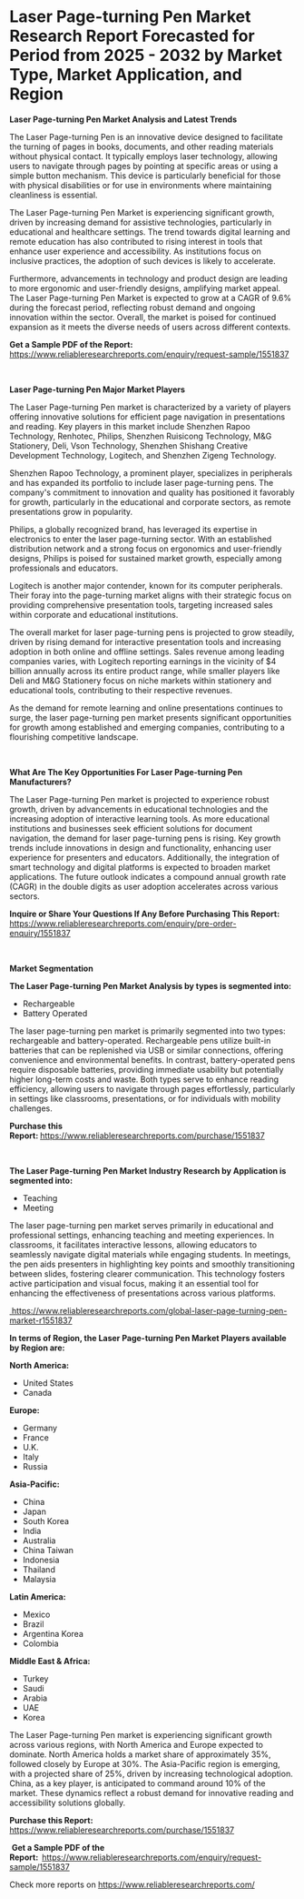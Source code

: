 <p><h1>Laser Page-turning Pen Market Research Report Forecasted for Period from 2025 -  2032 by Market Type, Market Application, and Region</h1></p><p><strong>Laser Page-turning Pen Market Analysis and Latest Trends</strong></p>
<p><p>The Laser Page-turning Pen is an innovative device designed to facilitate the turning of pages in books, documents, and other reading materials without physical contact. It typically employs laser technology, allowing users to navigate through pages by pointing at specific areas or using a simple button mechanism. This device is particularly beneficial for those with physical disabilities or for use in environments where maintaining cleanliness is essential.</p><p>The Laser Page-turning Pen Market is experiencing significant growth, driven by increasing demand for assistive technologies, particularly in educational and healthcare settings. The trend towards digital learning and remote education has also contributed to rising interest in tools that enhance user experience and accessibility. As institutions focus on inclusive practices, the adoption of such devices is likely to accelerate.</p><p>Furthermore, advancements in technology and product design are leading to more ergonomic and user-friendly designs, amplifying market appeal. The Laser Page-turning Pen Market is expected to grow at a CAGR of 9.6% during the forecast period, reflecting robust demand and ongoing innovation within the sector. Overall, the market is poised for continued expansion as it meets the diverse needs of users across different contexts.</p></p>
<p><strong>Get a Sample PDF of the Report:&nbsp;</strong> <a href="https://www.reliableresearchreports.com/enquiry/request-sample/1551837?utm_campaign=2199&utm_medium=2&utm_source=Github&utm_content=ia&utm_term=09022025&utm_id=laser-page-turning-pen">https://www.reliableresearchreports.com/enquiry/request-sample/1551837</a></p>
<p>&nbsp;</p>
<p><strong>Laser Page-turning Pen Major Market Players</strong></p>
<p><p>The Laser Page-turning Pen market is characterized by a variety of players offering innovative solutions for efficient page navigation in presentations and reading. Key players in this market include Shenzhen Rapoo Technology, Renhotec, Philips, Shenzhen Ruisicong Technology, M&G Stationery, Deli, Vson Technology, Shenzhen Shishang Creative Development Technology, Logitech, and Shenzhen Zigeng Technology.</p><p>Shenzhen Rapoo Technology, a prominent player, specializes in peripherals and has expanded its portfolio to include laser page-turning pens. The company's commitment to innovation and quality has positioned it favorably for growth, particularly in the educational and corporate sectors, as remote presentations grow in popularity.</p><p>Philips, a globally recognized brand, has leveraged its expertise in electronics to enter the laser page-turning sector. With an established distribution network and a strong focus on ergonomics and user-friendly designs, Philips is poised for sustained market growth, especially among professionals and educators.</p><p>Logitech is another major contender, known for its computer peripherals. Their foray into the page-turning market aligns with their strategic focus on providing comprehensive presentation tools, targeting increased sales within corporate and educational institutions.</p><p>The overall market for laser page-turning pens is projected to grow steadily, driven by rising demand for interactive presentation tools and increasing adoption in both online and offline settings. Sales revenue among leading companies varies, with Logitech reporting earnings in the vicinity of $4 billion annually across its entire product range, while smaller players like Deli and M&G Stationery focus on niche markets within stationery and educational tools, contributing to their respective revenues.</p><p>As the demand for remote learning and online presentations continues to surge, the laser page-turning pen market presents significant opportunities for growth among established and emerging companies, contributing to a flourishing competitive landscape.</p></p>
<p>&nbsp;</p>
<p><strong>What Are The Key Opportunities For Laser Page-turning Pen Manufacturers?</strong></p>
<p><p>The Laser Page-turning Pen market is projected to experience robust growth, driven by advancements in educational technologies and the increasing adoption of interactive learning tools. As more educational institutions and businesses seek efficient solutions for document navigation, the demand for laser page-turning pens is rising. Key growth trends include innovations in design and functionality, enhancing user experience for presenters and educators. Additionally, the integration of smart technology and digital platforms is expected to broaden market applications. The future outlook indicates a compound annual growth rate (CAGR) in the double digits as user adoption accelerates across various sectors.</p></p>
<p><strong>Inquire or Share Your Questions If Any Before Purchasing This Report:</strong> <a href="https://www.reliableresearchreports.com/enquiry/pre-order-enquiry/1551837?utm_campaign=2199&utm_medium=2&utm_source=Github&utm_content=ia&utm_term=09022025&utm_id=laser-page-turning-pen">https://www.reliableresearchreports.com/enquiry/pre-order-enquiry/1551837</a></p>
<p>&nbsp;</p>
<p><strong>Market Segmentation</strong></p>
<p><strong>The Laser Page-turning Pen Market Analysis by types is segmented into:</strong></p>
<p><ul><li>Rechargeable</li><li>Battery Operated</li></ul></p>
<p><p>The laser page-turning pen market is primarily segmented into two types: rechargeable and battery-operated. Rechargeable pens utilize built-in batteries that can be replenished via USB or similar connections, offering convenience and environmental benefits. In contrast, battery-operated pens require disposable batteries, providing immediate usability but potentially higher long-term costs and waste. Both types serve to enhance reading efficiency, allowing users to navigate through pages effortlessly, particularly in settings like classrooms, presentations, or for individuals with mobility challenges.</p></p>
<p><strong>Purchase this Report:&nbsp;</strong><a href="https://www.reliableresearchreports.com/purchase/1551837?utm_campaign=2199&utm_medium=2&utm_source=Github&utm_content=ia&utm_term=09022025&utm_id=laser-page-turning-pen">https://www.reliableresearchreports.com/purchase/1551837</a></p>
<p>&nbsp;</p>
<p><strong>The Laser Page-turning Pen Market Industry Research by Application is segmented into:</strong></p>
<p><ul><li>Teaching</li><li>Meeting</li></ul></p>
<p><p>The laser page-turning pen market serves primarily in educational and professional settings, enhancing teaching and meeting experiences. In classrooms, it facilitates interactive lessons, allowing educators to seamlessly navigate digital materials while engaging students. In meetings, the pen aids presenters in highlighting key points and smoothly transitioning between slides, fostering clearer communication. This technology fosters active participation and visual focus, making it an essential tool for enhancing the effectiveness of presentations across various platforms.</p></p>
<p><a href="https://www.reliableresearchreports.com/global-laser-page-turning-pen-market-r1551837?utm_campaign=2199&utm_medium=2&utm_source=Github&utm_content=ia&utm_term=09022025&utm_id=laser-page-turning-pen">&nbsp;https://www.reliableresearchreports.com/global-laser-page-turning-pen-market-r1551837</a></p>
<p><strong>In terms of Region, the Laser Page-turning Pen Market Players available by Region are:</strong></p>
<p>
    <p> <strong> North America: </strong>
        <ul>
            <li>United States</li>
            <li>Canada</li>
        </ul>
        </p> 
    <p> <strong> Europe: </strong>
        <ul>
            <li>Germany</li>
            <li>France</li>
            <li>U.K.</li>
            <li>Italy</li>
            <li>Russia</li>
        </ul>
        </p> 
    <p> <strong> Asia-Pacific: </strong>
        <ul>
            <li>China</li>
            <li>Japan</li>
            <li>South Korea</li>
            <li>India</li>
            <li>Australia</li>
            <li>China Taiwan</li>
            <li>Indonesia</li>
            <li>Thailand</li>
            <li>Malaysia</li>
        </ul>
        </p> 
    <p> <strong> Latin America: </strong>
        <ul>
            <li>Mexico</li>
            <li>Brazil</li>
            <li>Argentina Korea</li>
            <li>Colombia</li>
        </ul>
        </p> 
    <p> <strong> Middle East & Africa: </strong>
        <ul>
            <li>Turkey</li>
            <li>Saudi</li>
            <li>Arabia</li>
            <li>UAE</li>
            <li>Korea</li>
        </ul>
    </p>
    </p>
<p><p>The Laser Page-turning Pen market is experiencing significant growth across various regions, with North America and Europe expected to dominate. North America holds a market share of approximately 35%, followed closely by Europe at 30%. The Asia-Pacific region is emerging, with a projected share of 25%, driven by increasing technological adoption. China, as a key player, is anticipated to command around 10% of the market. These dynamics reflect a robust demand for innovative reading and accessibility solutions globally.</p></p>
<p><strong>Purchase this Report: </strong><a href="https://www.reliableresearchreports.com/purchase/1551837?utm_campaign=2199&utm_medium=2&utm_source=Github&utm_content=ia&utm_term=09022025&utm_id=laser-page-turning-pen">https://www.reliableresearchreports.com/purchase/1551837</a></p>
<p>&nbsp;<strong>Get a Sample PDF of the Report:&nbsp;&nbsp;</strong><a href="https://www.reliableresearchreports.com/enquiry/request-sample/1551837?utm_campaign=2199&utm_medium=2&utm_source=Github&utm_content=ia&utm_term=09022025&utm_id=laser-page-turning-pen">https://www.reliableresearchreports.com/enquiry/request-sample/1551837</a></p>
<p><strong></strong></p>
<p>Check more reports on <a href="https://www.reliableresearchreports.com/?utm_campaign=2199&utm_medium=2&utm_source=Github&utm_content=ia&utm_term=09022025&utm_id=laser-page-turning-pen">https://www.reliableresearchreports.com/</a></p>
